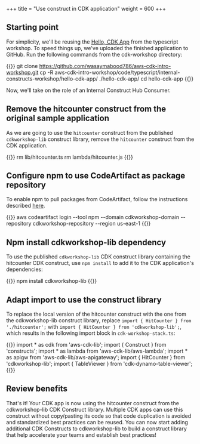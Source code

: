 +++
title = "Use construct in CDK application"
weight = 600
+++

## Starting point
For simplicity, we'll be reusing the [Hello, CDK App](../../20-typescript/30-hello-cdk.html) from the typescript workshop. To speed things up, we've uploaded the finished application to GitHub. Run the following commands from the cdk-workshop directory:

{{<highlight bash>}}
git clone https://github.com/wasaymabood786/aws-cdk-intro-workshop.git 
cp -R aws-cdk-intro-workshop/code/typescript/internal-constructs-workshop/hello-cdk-app/ ./hello-cdk-app/
cd hello-cdk-app
{{</highlight>}}

Now, we'll take on the role of an Internal Construct Hub Consumer. 

## Remove the hitcounter construct from the original sample application

As we are going to use the `hitcounter` construct from the published `cdkworkshop-lib` construct library, remove the `hitcounter` construct from the CDK application.

{{<highlight bash>}}
rm lib/hitcounter.ts
rm lambda/hitcounter.js
{{</highlight>}}

## Configure npm to use CodeArtifact as package repository

To enable npm to pull packages from CodeArtifact, follow the instructions described [here](https://docs.aws.amazon.com/codeartifact/latest/ug/npm-auth.html).

{{<highlight bash>}}
aws codeartifact login --tool npm --domain cdkworkshop-domain  --repository cdkworkshop-repository --region us-east-1
{{</highlight>}}

## Npm install cdkworkshop-lib dependency

To use the published `cdkworkshop-lib` CDK construct library containing the hitcounter CDK construct, use `npm install` to add it to the CDK application's dependencies:

{{<highlight bash>}}
npm install cdkworkshop-lib
{{</highlight>}}

## Adapt import to use the construct library

To replace the local version of the hitcounter construct with the one from the cdkworkshop-lib construct library, replace `import { HitCounter } from './hitcounter';` with `import { HitCounter } from 'cdkworkshop-lib';`, which results in the following import block in `cdk-workshop-stack.ts`:

{{<highlight ts>}}
import * as cdk from 'aws-cdk-lib';
import { Construct } from 'constructs';
import * as lambda from 'aws-cdk-lib/aws-lambda';
import * as apigw from 'aws-cdk-lib/aws-apigateway';
import { HitCounter } from 'cdkworkshop-lib';
import { TableViewer } from 'cdk-dynamo-table-viewer';
{{</highlight>}}

## Review benefits

That's it! Your CDK app is now using the hitcounter construct from the cdkworkshop-lib CDK Construct library. Multiple CDK apps can use this construct without copy/pasting its code so that code duplication is avoided and standardized best practices can be reused. You can now start adding additional CDK Constructs to cdkworkshop-lib to build a construct library that help accelerate your teams and establish best practices!
